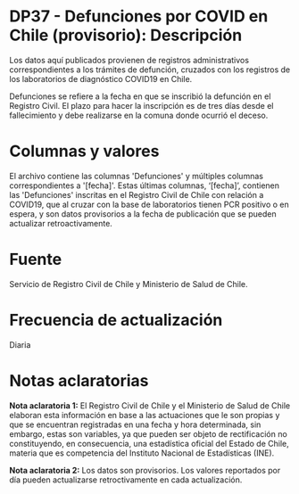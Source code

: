 # DP37 - Defunciones por COVID en Chile (provisorio): Descripción
Los datos aquí publicados provienen de registros administrativos correspondientes a los trámites de defunción, cruzados con los registros de los laboratorios de diagnóstico COVID19 en Chile.

Defunciones se refiere a la fecha en que se inscribió la defunción en el Registro Civil. El plazo para hacer la inscripción es de tres días desde el fallecimiento y debe realizarse en la comuna donde ocurrió el deceso.

# Columnas y valores
El archivo contiene las columnas 'Defunciones' y múltiples columnas correspondientes a '[fecha]'. Estas últimas columnas, ‘[fecha]’, contienen las 'Defunciones' inscritas en el Registro Civil de Chile con relación a COVID19, que al cruzar con la base de laboratorios tienen PCR positivo o en espera, y son datos provisorios a la fecha de publicación que se pueden actualizar retroactivamente.

# Fuente
Servicio de Registro Civil de Chile y Ministerio de Salud de Chile.

# Frecuencia de actualización
Diaria

# Notas aclaratorias
**Nota aclaratoria 1:** El Registro Civil de Chile y el Ministerio de Salud de Chile elaboran esta información en base a las actuaciones que le son propias y que se encuentran registradas en una fecha y hora determinada, sin embargo, estas son variables, ya que pueden ser objeto de rectificación no constituyendo, en consecuencia, una estadística oficial del Estado de Chile, materia que es competencia del Instituto Nacional de Estadísticas (INE).

**Nota aclaratoria 2:** Los datos son provisorios. Los valores reportados por día pueden actualizarse retroctivamente en cada actualización.
